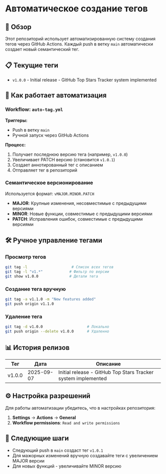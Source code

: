 # Автоматическое создание тегов

## 🎯 Обзор

Этот репозиторий использует автоматизированную систему создания тегов через GitHub Actions. Каждый push в ветку `main` автоматически создает новый семантический тег.

## 📋 Текущие теги

- `v1.0.0` - Initial release - GitHub Top Stars Tracker system implemented

## 🔄 Как работает автоматизация

### Workflow: `auto-tag.yml`

**Триггеры:**
- Push в ветку `main`
- Ручной запуск через GitHub Actions

**Процесс:**
1. Получает последнюю версию тега (например, `v1.0.0`)
2. Увеличивает PATCH версию (становится `v1.0.1`)
3. Создает аннотированный тег с описанием
4. Отправляет тег в репозиторий

### Семантическое версионирование

Используется формат: `vMAJOR.MINOR.PATCH`

- **MAJOR**: Крупные изменения, несовместимые с предыдущими версиями
- **MINOR**: Новые функции, совместимые с предыдущими версиями
- **PATCH**: Исправления ошибок, совместимые с предыдущими версиями

## 🛠️ Ручное управление тегами

### Просмотр тегов
```bash
git tag -l                    # Список всех тегов
git tag -l "v1.*"            # Фильтр по версии
git show v1.0.0              # Детали тега
```

### Создание тега вручную
```bash
git tag -a v1.1.0 -m "New features added"
git push origin v1.1.0
```

### Удаление тега
```bash
git tag -d v1.0.0                    # Локально
git push origin --delete v1.0.0      # Удаленно
```

## 📊 История релизов

| Тег | Дата | Описание |
|-----|------|----------|
| v1.0.0 | 2025-09-07 | Initial release - GitHub Top Stars Tracker system implemented |

## ⚙️ Настройка разрешений

Для работы автоматизации убедитесь, что в настройках репозитория:
1. **Settings** → **Actions** → **General**
2. **Workflow permissions**: `Read and write permissions`

## 🎯 Следующие шаги

- Следующий push в `main` создаст тег `v1.0.1`
- Для мажорных изменений вручную создавайте теги с увеличением MAJOR версии
- Для новых функций - увеличивайте MINOR версию